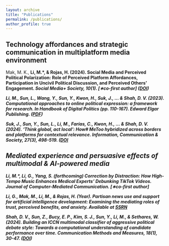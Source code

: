 ```yaml
---
layout: archive
title: "Publications"
permalink: /publications/
author_profile: true
---
```


## Technology affordances and strategic communication in multiplatform media environment
Mak, M. K., <b>Li, M.*<b/>, & Rojas, H. (2024). Social Media and Perceived Political Polarization: Role of Perceived Platform Affordances, Participation in Uncivil Political Discussion, and Perceived Others’ Engagement. <i>Social Media+ Society<i/>, 10(1). [∗co-first author] ([DOI](https://doi.org/10.1177/20563051241228595))

<b>Li, M.<b/>, Sun, L., Wang, Y., Sun, Y., Kwon, H., Suk, J., ... & Shah, D. V. (2023). Computational approaches to online political expression: a framework for research. In <i>Handbook of Digital Politics<i/> (pp. 110-167). Edward Elgar Publishing. ([PDF](https://www.researchgate.net/profile/Mengyu-Li-19/publication/375877051_Computational_approaches_to_online_political_expression_a_framework_for_research/links/65c8ddb01bed776ae341328f/Computational-approaches-to-online-political-expression-a-framework-for-research.pdf))

Suk, J., Sun, Y., Sun, L., <b>Li, M.</b>, Farías, C., Kwon, H., ... & Shah, D. V. (2024). ‘Think global, act local’: How# MeToo hybridized across borders and platforms for contextual relevance. <i>Information, Communication & Society<i>, 27(3), 498-519. ([DOI]([https://www.tandfonline.com/doi/full/10.1080/10584609.2020.1765914](https://doi.org/10.1080/1369118X.2023.2219716))

## Mediated experience and persuasive effects of multimodal & AI-powered media
<b>Li, M.*</b>, Li, G., Yang, S. (forthcoming) Correction by Distraction: How High-Tempo Music Enhances Medical Experts’ Debunking TikTok Videos. <i>Journal of Computer-Mediated Communication.<i/> [∗co-first author]

Li, G., Mak, M., Li, M., & Rojas, H. (Year). Partisan news use and support for artificial intelligence development: Examining the mediating roles of trust, perceived benefits, and anxiety. Available at [SSRN](http://dx.doi.org/10.2139/ssrn.4763801)

Shah, D. V., Sun, Z., Bucy, E. P., Kim, S. J., Sun, Y., <b>Li, M.</b>, & Sethares, W. (2024). Building an ICCN multimodal classifier of aggressive political debate style: Towards a computational understanding of candidate performance over time. <i>Communication Methods and Measures</i>, 18(1), 30-47. ([DOI](https://doi.org/10.1080/19312458.2023.2227093))



